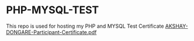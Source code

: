 # PHP-MYSQL-TEST
This repo is used for hosting my PHP and MYSQL Test Certificate
[AKSHAY-DONGARE-Participant-Certificate.pdf](https://github.com/Akshay-Dongare/PHP-MYSQL-TEST/files/11359802/AKSHAY-DONGARE-Participant-Certificate.pdf)
